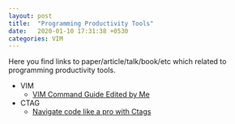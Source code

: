```yaml
---
layout: post
title:  "Programming Productivity Tools"
date:   2020-01-10 17:31:38 +0530
categories: VIM
---
```


Here you find links to paper/article/talk/book/etc which related to programming productivity tools.

* VIM
  * [VIM Command Guide Edited by Me][1]
* CTAG
  * [Navigate code like a pro with Ctags][2]

[1]: https://github.com/hsmhsm/Random/blob/master/Vim-Commands/vim-commands.adoc
[2]: https://ricostacruz.com/til/navigate-code-with-ctags
